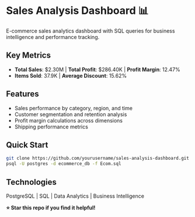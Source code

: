 # Sales Analysis Dashboard 📊

E-commerce sales analytics dashboard with SQL queries for business intelligence and performance tracking.

## Key Metrics
- **Total Sales**: $2.30M | **Total Profit**: $286.40K | **Profit Margin**: 12.47%
- **Items Sold**: 37.9K | **Average Discount**: 15.62%

## Features
- Sales performance by category, region, and time
- Customer segmentation and retention analysis
- Profit margin calculations across dimensions
- Shipping performance metrics

## Quick Start
```bash
git clone https://github.com/yourusername/sales-analysis-dashboard.git
psql -U postgres -d ecommerce_db -f Ecom.sql
```

## Technologies
PostgreSQL | SQL | Data Analytics | Business Intelligence

**⭐ Star this repo if you find it helpful!**
